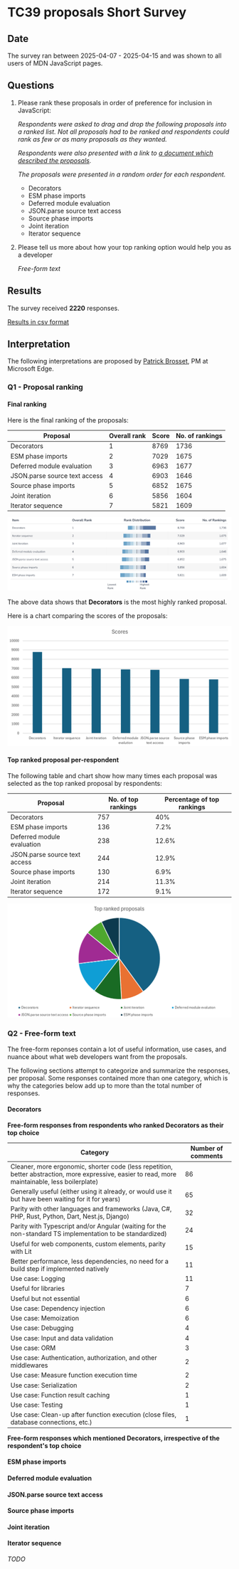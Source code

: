 # TC39 proposals Short Survey

## Date

The survey ran between 2025-04-07 - 2025-04-15 and was shown to all users of MDN JavaScript pages.

## Questions

1. Please rank these proposals in order of preference for inclusion in JavaScript:
   
   _Respondents were asked to drag and drop the following proposals into a ranked list. Not all proposals had to be ranked and respondents could rank as few or as many proposals as they wanted._

   _Respondents were also presented with a link to [a document which described the proposals](https://docs.google.com/document/d/1DMPXS4Po5Nd-l0mIEYj78H1S_R5FrB7CkHbluhqQPVo/edit)._
   
   _The proposals were presented in a random order for each respondent._

   * Decorators
   * ESM phase imports
   * Deferred module evaluation
   * JSON.parse source text access
   * Source phase imports
   * Joint iteration
   * Iterator sequence

2. Please tell us more about how your top ranking option would help you as a developer

   _Free-form text_

## Results

The survey received **2220** responses.

[Results in csv format](results.csv)

## Interpretation

The following interpretations are proposed by [Patrick Brosset](https://github.com/captainbrosset), PM at Microsoft Edge.

### Q1 - Proposal ranking

#### Final ranking

Here is the final ranking of the proposals:

| Proposal | Overall rank | Score | No. of rankings |
| --- | --- | --- | --- |
| Decorators | 1 | 8769 | 1736 |
| ESM phase imports | 2 | 7029 | 1675 |
| Deferred module evaluation | 3 | 6963 | 1677 |
| JSON.parse source text access | 4 | 6903 | 1646 |
| Source phase imports | 5 | 6852 | 1675 |
| Joint iteration | 6 | 5856 | 1604 |
| Iterator sequence | 7 | 5821 | 1609 |

![Chart showing the final ranking of the proposals. The order is Decorators, Iterator sequence, Joint iteration, Deferred module evaluation, JSON.parse source text access, Source phase imports, ESM phase imports.](ranked-proposals.png)

The above data shows that **Decorators** is the most highly ranked proposal.

Here is a chart comparing the scores of the proposals:

![Bar chart showing the final scores of the proposals, as seen in the table above](scores.png)

#### Top ranked proposal per-respondent

The following table and chart show how many times each proposal was selected as the top ranked proposal by respondents:

| Proposal | No. of top rankings | Percentage of top rankings |
| --- | --- | --- |
| Decorators | 757 | 40% |
| ESM phase imports | 136 | 7.2% |
| Deferred module evaluation | 238 | 12.6% |
| JSON.parse source text access | 244 | 12.9% |
| Source phase imports | 130 | 6.9% |
| Joint iteration | 214 | 11.3% |
| Iterator sequence | 172 | 9.1% |

![The above table data as a pie chart, showing that Decorators was picked as the first proposal by 40% of the respondents.](top-ranked.png)

### Q2 - Free-form text

The free-form reponses contain a lot of useful information, use cases, and nuance about what web developers want from the proposals.

The following sections attempt to categorize and summarize the responses, per proposal. Some responses contained more than one category, which is why the categories below add up to more than the total number of responses.

#### Decorators

**Free-form responses from respondents who ranked Decorators as their top choice**

| Category | Number of comments |
| --- | --- |
| Cleaner, more ergonomic, shorter code (less repetition, better abstraction, more expressive, easier to read, more maintainable, less boilerplate) | 86 |
| Generally useful (either using it already, or would use it but have been waiting for it for years) | 65 |
| Parity with other languages and frameworks (Java, C#, PHP, Rust, Python, Dart, Nest.js, Django) | 32 |
| Parity with Typescript and/or Angular (waiting for the non-standard TS implementation to be standardized) | 24 |
| Useful for web components, custom elements, parity with Lit | 15 |
| Better performance, less dependencies, no need for a build step if implemented natively | 11 |
| Use case: Logging | 11 |
| Useful for libraries | 7 |
| Useful but not essential | 6 |
| Use case: Dependency injection | 6 |
| Use case: Memoization | 6 |
| Use case: Debugging | 4 |
| Use case: Input and data validation | 4 |
| Use case: ORM | 3 |
| Use case: Authentication, authorization, and other middlewares | 2 |
| Use case: Measure function execution time | 2 |
| Use case: Serialization | 2 |
| Use case: Function result caching | 1 |
| Use case: Testing | 1 |
| Use case: Clean-up after function execution (close files, database connections, etc.) | 1 |

**Free-form responses which mentioned Decorators, irrespective of the respondent's top choice**



#### ESM phase imports
#### Deferred module evaluation
#### JSON.parse source text access
#### Source phase imports
#### Joint iteration
#### Iterator sequence


_TODO_